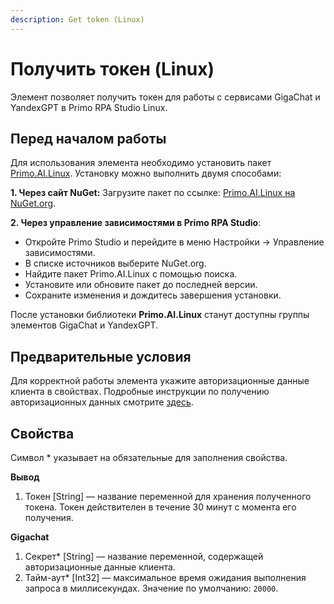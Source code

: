 ```yaml
---
description: Get token (Linux)
---
```


# Получить токен (Linux)

Элемент позволяет получить токен для работы с сервисами GigaChat и YandexGPT в Primo RPA Studio Linux.

## Перед началом работы

Для использования элемента необходимо установить пакет [Primo.AI.Linux](https://www.nuget.org/packages/Primo.AI.Linux). Установку можно выполнить двумя способами:

**1. Через сайт NuGet:**
   Загрузите пакет по ссылке: [Primo.AI.Linux на NuGet.org](https://www.nuget.org/packages/Primo.AI.Linux).

**2. Через управление зависимостями в Primo RPA Studio**:

   - Откройте Primo Studio и перейдите в меню Настройки → Управление зависимостями.
   - В списке источников выберите NuGet.org.
   - Найдите пакет Primo.AI.Linux с помощью поиска.
   - Установите или обновите пакет до последней версии.
   - Сохраните изменения и дождитесь завершения установки.

После установки библиотеки **Primo.AI.Linux** станут доступны группы элементов GigaChat и YandexGPT.


## Предварительные условия

Для корректной работы элемента укажите авторизационные данные клиента в свойствах. Подробные инструкции по получению авторизационных данных смотрите [здесь](https://docs.primo-rpa.ru/primo-rpa/primo-studio/settings/ai#gigachat).

## Свойства

Символ * указывает на обязательные для заполнения свойства.

**Вывод**
1. Токен [String] — название переменной для хранения полученного токена. Токен действителен в течение 30 минут с момента его получения.

**Gigachat**
1. Секрет\* [String] — название переменной, содержащей авторизационные данные клиента.
2. Тайм-аут\* [Int32] — максимальное время ожидания выполнения запроса в миллисекундах. Значение по умолчанию: `20000`.


